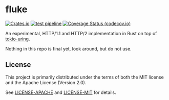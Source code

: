 # fluke

[![Crates.io](https://img.shields.io/crates/v/fluke)](https://crates.io/crates/fluke)
[![test pipeline](https://github.com/hapsoc/fluke/actions/workflows/test.yml/badge.svg)](https://github.com/hapsoc/fluke/actions/workflows/test.yml?query=branch%3Amain)
[![Coverage Status (codecov.io)](https://codecov.io/gh/hapsoc/fluke/branch/main/graph/badge.svg)](https://codecov.io/gh/hapsoc/fluke/)

An experimental, HTTP/1.1 and HTTP/2 implementation in Rust on top of
[tokio-uring](https://github.com/tokio-rs/tokio-uring).

Nothing in this repo is final yet, look around, but do not use.

## License

This project is primarily distributed under the terms of both the MIT license
and the Apache License (Version 2.0).

See [LICENSE-APACHE](LICENSE-APACHE) and [LICENSE-MIT](LICENSE-MIT) for details.
